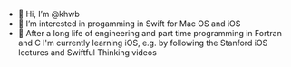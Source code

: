 - 👋 Hi, I’m @khwb
- 👀 I’m interested in progamming in Swift for Mac OS and iOS
- 🌱 After a long life of engineering and part time programming in Fortran and C I'm currently learning iOS, e.g. by following the Stanford iOS lectures and Swiftful Thinking videos

<!---
khwb/khwb is a ✨ special ✨ repository because its `README.md` (this file) appears on your GitHub profile.
You can click the Preview link to take a look at your changes.
--->
